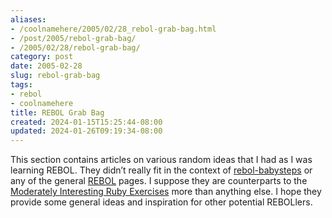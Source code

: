 ```yaml
---
aliases:
- /coolnamehere/2005/02/28_rebol-grab-bag.html
- /post/2005/rebol-grab-bag/
- /2005/02/28/rebol-grab-bag/
category: post
date: 2005-02-28
slug: rebol-grab-bag
tags:
- rebol
- coolnamehere
title: REBOL Grab Bag
created: 2024-01-15T15:25:44-08:00
updated: 2024-01-26T09:19:34-08:00
---
```


This section contains articles on various random ideas that I had as I was learning REBOL. They didn’t really fit in the context of [rebol-babysteps](../../2004/12/rebol-babysteps.md) or any of the general [REBOL](../../../card/REBOL.md) pages. I suppose they are counterparts to the [Moderately Interesting Ruby Exercises](../../2004/09/the-mires.md) more than anything else. I hope they provide some general ideas and inspiration for other potential REBOLlers.

